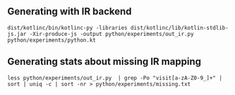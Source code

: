 ## Generating with IR backend

```
dist/kotlinc/bin/kotlinc-py -libraries dist/kotlinc/lib/kotlin-stdlib-js.jar -Xir-produce-js -output python/experiments/out_ir.py python/experiments/python.kt
```

## Generating stats about missing IR mapping

```
less python/experiments/out_ir.py  | grep -Po "visit[a-zA-Z0-9_]+" | sort | uniq -c | sort -nr > python/experiments/missing.txt
```

